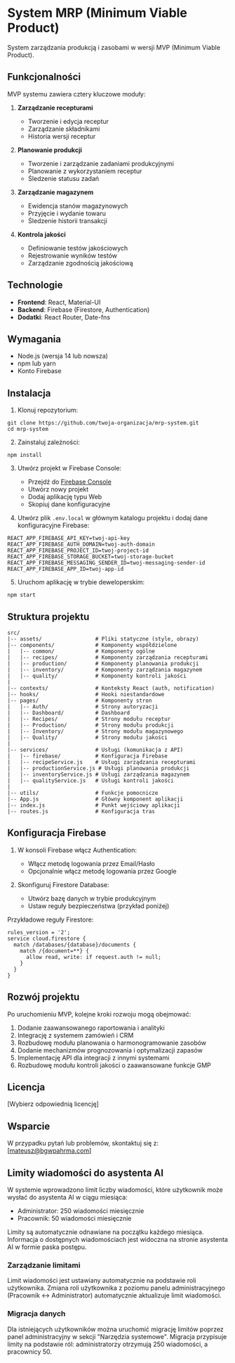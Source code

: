 # System MRP (Minimum Viable Product)

System zarządzania produkcją i zasobami w wersji MVP (Minimum Viable Product).

## Funkcjonalności

MVP systemu zawiera cztery kluczowe moduły:

1. **Zarządzanie recepturami**
   - Tworzenie i edycja receptur
   - Zarządzanie składnikami
   - Historia wersji receptur

2. **Planowanie produkcji**
   - Tworzenie i zarządzanie zadaniami produkcyjnymi
   - Planowanie z wykorzystaniem receptur
   - Śledzenie statusu zadań

3. **Zarządzanie magazynem**
   - Ewidencja stanów magazynowych
   - Przyjęcie i wydanie towaru
   - Śledzenie historii transakcji

4. **Kontrola jakości**
   - Definiowanie testów jakościowych
   - Rejestrowanie wyników testów
   - Zarządzanie zgodnością jakościową

## Technologie

- **Frontend**: React, Material-UI
- **Backend**: Firebase (Firestore, Authentication)
- **Dodatki**: React Router, Date-fns

## Wymagania

- Node.js (wersja 14 lub nowsza)
- npm lub yarn
- Konto Firebase

## Instalacja

1. Klonuj repozytorium:
```
git clone https://github.com/twoja-organizacja/mrp-system.git
cd mrp-system
```

2. Zainstaluj zależności:
```
npm install
```

3. Utwórz projekt w Firebase Console:
   - Przejdź do [Firebase Console](https://console.firebase.google.com/)
   - Utwórz nowy projekt
   - Dodaj aplikację typu Web
   - Skopiuj dane konfiguracyjne

4. Utwórz plik `.env.local` w głównym katalogu projektu i dodaj dane konfiguracyjne Firebase:
```
REACT_APP_FIREBASE_API_KEY=twoj-api-key
REACT_APP_FIREBASE_AUTH_DOMAIN=twoj-auth-domain
REACT_APP_FIREBASE_PROJECT_ID=twoj-project-id
REACT_APP_FIREBASE_STORAGE_BUCKET=twoj-storage-bucket
REACT_APP_FIREBASE_MESSAGING_SENDER_ID=twoj-messaging-sender-id
REACT_APP_FIREBASE_APP_ID=twoj-app-id
```

5. Uruchom aplikację w trybie deweloperskim:
```
npm start
```

## Struktura projektu

```
src/
|-- assets/                 # Pliki statyczne (style, obrazy)
|-- components/             # Komponenty współdzielone
|   |-- common/             # Komponenty ogólne
|   |-- recipes/            # Komponenty zarządzania recepturami
|   |-- production/         # Komponenty planowania produkcji
|   |-- inventory/          # Komponenty zarządzania magazynem
|   |-- quality/            # Komponenty kontroli jakości
|
|-- contexts/               # Konteksty React (auth, notification)
|-- hooks/                  # Hooki niestandardowe
|-- pages/                  # Komponenty stron
|   |-- Auth/               # Strony autoryzacji
|   |-- Dashboard/          # Dashboard
|   |-- Recipes/            # Strony modułu receptur
|   |-- Production/         # Strony modułu produkcji
|   |-- Inventory/          # Strony modułu magazynowego
|   |-- Quality/            # Strony modułu jakości
|
|-- services/               # Usługi (komunikacja z API)
|   |-- firebase/           # Konfiguracja Firebase
|   |-- recipeService.js    # Usługi zarządzania recepturami
|   |-- productionService.js # Usługi planowania produkcji
|   |-- inventoryService.js # Usługi zarządzania magazynem
|   |-- qualityService.js   # Usługi kontroli jakości
|
|-- utils/                  # Funkcje pomocnicze
|-- App.js                  # Główny komponent aplikacji
|-- index.js                # Punkt wejściowy aplikacji
|-- routes.js               # Konfiguracja tras
```

## Konfiguracja Firebase

1. W konsoli Firebase włącz Authentication:
   - Włącz metodę logowania przez Email/Hasło
   - Opcjonalnie włącz metodę logowania przez Google
   
2. Skonfiguruj Firestore Database:
   - Utwórz bazę danych w trybie produkcyjnym
   - Ustaw reguły bezpieczeństwa (przykład poniżej)

Przykładowe reguły Firestore:
```
rules_version = '2';
service cloud.firestore {
  match /databases/{database}/documents {
    match /{document=**} {
      allow read, write: if request.auth != null;
    }
  }
}
```

## Rozwój projektu

Po uruchomieniu MVP, kolejne kroki rozwoju mogą obejmować:

1. Dodanie zaawansowanego raportowania i analityki
2. Integrację z systemem zamówień i CRM
3. Rozbudowę modułu planowania o harmonogramowanie zasobów
4. Dodanie mechanizmów prognozowania i optymalizacji zapasów
5. Implementację API dla integracji z innymi systemami
6. Rozbudowę modułu kontroli jakości o zaawansowane funkcje GMP

## Licencja

[Wybierz odpowiednią licencję]

## Wsparcie

W przypadku pytań lub problemów, skontaktuj się z:
[mateusz@bgwpahrma.com]

## Limity wiadomości do asystenta AI

W systemie wprowadzono limit liczby wiadomości, które użytkownik może wysłać do asystenta AI w ciągu miesiąca:
- Administrator: 250 wiadomości miesięcznie
- Pracownik: 50 wiadomości miesięcznie

Limity są automatycznie odnawiane na początku każdego miesiąca. Informacja o dostępnych wiadomościach jest widoczna na stronie asystenta AI w formie paska postępu.

### Zarządzanie limitami

Limit wiadomości jest ustawiany automatycznie na podstawie roli użytkownika. Zmiana roli użytkownika z poziomu panelu administracyjnego (Pracownik ↔ Administrator) automatycznie aktualizuje limit wiadomości.

### Migracja danych

Dla istniejących użytkowników można uruchomić migrację limitów poprzez panel administracyjny w sekcji "Narzędzia systemowe". Migracja przypisuje limity na podstawie ról: administratorzy otrzymują 250 wiadomości, a pracownicy 50.